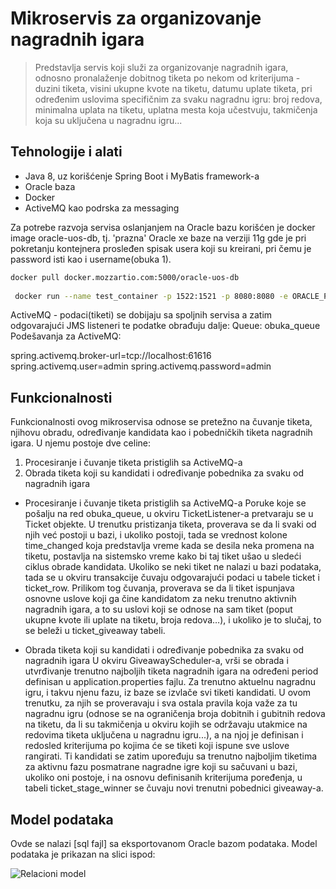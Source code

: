 # Mikroservis za organizovanje nagradnih igara
> Predstavlja servis koji služi za organizovanje nagradnih igara, odnosno pronalaženje dobitnog tiketa po nekom od kriterijuma - duzini tiketa, visini ukupne kvote na tiketu, datumu uplate tiketa, pri određenim uslovima specifičnim za svaku nagradnu igru: broj redova, minimalna uplata na tiketu, uplatna mesta koja učestvuju, takmičenja koja su uključena u nagradnu igru...


## Tehnologije i alati
- Java 8, uz korišćenje Spring Boot i MyBatis framework-a
- Oracle baza
- Docker
- ActiveMQ kao podrska za messaging

Za potrebe razvoja servisa oslanjanjem na Oracle bazu korišćen je docker image oracle-uos-db, tj. 'prazna' Oracle xe baze na verziji 11g gde je pri pokretanju kontejnera prosleđen spisak usera koji su kreirani, pri čemu je password isti kao i username(obuka 1).

```bash
docker pull docker.mozzartio.com:5000/oracle-uos-db
 
 docker run --name test_container -p 1522:1521 -p 8080:8080 -e ORACLE_PWD=sys --shm-size="2g" -e DB_USERS="obuka1 obuka2" -d 07890775f278
```
ActiveMQ - podaci(tiketi) se dobijaju sa spoljnih servisa a zatim odgovarajući JMS listeneri te podatke obrađuju dalje:
Queue: obuka_queue
Podešavanja za ActiveMQ:

spring.activemq.broker-url=tcp://localhost:61616
spring.activemq.user=admin
spring.activemq.password=admin


## Funkcionalnosti
Funkcionalnosti ovog mikroservisa odnose se pretežno na čuvanje tiketa, njihovu obradu, određivanje kandidata kao i pobedničkih tiketa nagradnih igara.
U njemu postoje dve celine:

1. Procesiranje i čuvanje tiketa pristiglih sa ActiveMQ-a
2. Obrada tiketa koji su kandidati i određivanje pobednika za svaku od nagradnih igara

- Procesiranje i čuvanje tiketa pristiglih sa ActiveMQ-a
	Poruke koje se pošalju na red obuka_queue, u okviru TicketListener-a pretvaraju se u Ticket objekte. U trenutku pristizanja tiketa, proverava se da li svaki od njih već postoji u bazi, i ukoliko postoji, tada se vrednost kolone time_changed koja predstavlja vreme kada se desila neka promena na tiketu, postavlja na sistemsko vreme kako bi taj tiket ušao u sledeći ciklus obrade kandidata. Ukoliko se neki tiket ne nalazi u bazi podataka, tada se u okviru transakcije čuvaju odgovarajući podaci u tabele ticket i ticket_row. Prilikom tog čuvanja, proverava se da li tiket ispunjava osnovne uslove koji ga čine kandidatom za neku trenutno aktivnih nagradnih igara, a to su uslovi koji se odnose na sam tiket (poput ukupne kvote ili uplate na tiketu, broja redova…), i ukoliko je to slučaj, to se beleži u ticket_giveaway tabeli.

- Obrada tiketa koji su kandidati i određivanje pobednika za svaku od nagradnih igara
	U okviru GiveawayScheduler-a, vrši se obrada i utvrđivanje trenutno najboljih tiketa nagradnih igara na određeni period definisan u application.properties fajlu. Za trenutno aktuelnu nagradnu igru, i takvu njenu fazu, iz baze se izvlače svi tiketi kandidati. U ovom trenutku, za njih se proveravaju i sva ostala pravila koja važe za tu nagradnu igru (odnose se na ograničenja broja dobitnih i gubitnih redova na tiketu, da li su takmičenja u okviru kojih se održavaju utakmice na redovima tiketa uključena u nagradnu igru...), a na njoj je definisan i redosled kriterijuma po kojima će se tiketi koji ispune sve uslove rangirati. Ti kandidati se zatim upoređuju sa trenutno najboljim tiketima za aktivnu fazu posmatrane nagradne igre koji su sačuvani u bazi, ukoliko oni postoje, i na osnovu definisanih kriterijuma poređenja, u tabeli ticket_stage_winner se čuvaju novi trenutni pobednici giveaway-a.


## Model podataka
Ovde se nalazi [sql fajl] sa eksportovanom Oracle bazom podataka. Model podataka je prikazan na slici ispod:

![Relacioni model](./img/relacioni.png)





